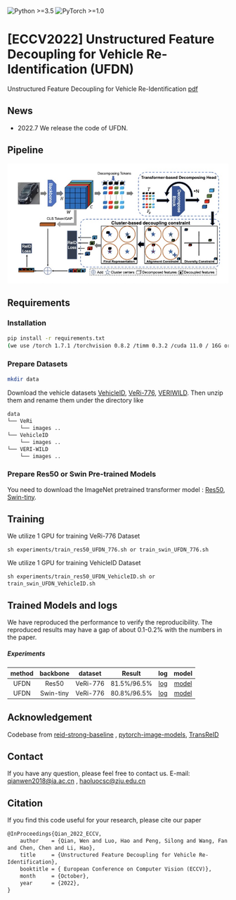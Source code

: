 ![Python >=3.5](https://img.shields.io/badge/Python->=3.5-yellow.svg)
![PyTorch >=1.0](https://img.shields.io/badge/PyTorch->=1.6-blue.svg)

# [ECCV2022] Unstructured Feature Decoupling for Vehicle Re-Identification (UFDN)
Unstructured Feature Decoupling for Vehicle Re-Identification [pdf](https://drive.google.com/file/d/1pKWv4r6pwGG5snFM2r4AWyXJ7bjTyl8a/view?usp=sharing)

## News
- 2022.7  We release the code of UFDN.

## Pipeline

![framework](figs/overview.jpg)



## Requirements

### Installation

```bash
pip install -r requirements.txt
(we use /torch 1.7.1 /torchvision 0.8.2 /timm 0.3.2 /cuda 11.0 / 16G or 32G V100 for training and evaluation.)
```

### Prepare Datasets

```bash
mkdir data
```

Download the vehicle datasets [VehicleID](https://www.pkuml.org/resources/pku-vehicleid.html), [VeRi-776](https://github.com/JDAI-CV/VeRidataset), [VERIWILD](https://github.com/PKU-IMRE/VERI-Wild).
Then unzip them and rename them under the directory like

```
data
└── VeRi
    └── images ..
└── VehicleID
    └── images ..
└── VERI-WILD
    └── images ..

```

### Prepare Res50 or Swin Pre-trained Models

You need to download the ImageNet pretrained transformer model : [Res50](https://download.pytorch.org/models/resnet50-19c8e357.pth), [Swin-tiny](https://github.com/SwinTransformer/storage/releases/download/v1.0.0/swin_tiny_patch4_window7_224.pth).

## Training

We utilize 1  GPU for training VeRi-776 Dataset

```
sh experiments/train_res50_UFDN_776.sh or train_swin_UFDN_776.sh

```

We utilize 1  GPU for training VehicleID Dataset

```
sh experiments/train_res50_UFDN_VehicleID.sh or train_swin_UFDN_VehicleID.sh

```


## Trained Models and logs

We have reproduced the performance to verify the reproducibility. The reproduced results may have a gap of about 0.1-0.2% with the numbers in the paper.

##### Experiments
|method|backbone|dataset|Result |log |model|
|:------:|:------:|:------:|:------:|:------:|:------:|
|UFDN  |Res50   |VeRi-776|81.5%/96.5%|[log](https://drive.google.com/file/d/1ynAq-Rm4_yBs2wNXSM1DxkMxgbPvB3xu/view?usp=sharing)|[model](https://drive.google.com/file/d/1iL0l4VjMwc36XDsgCAuZFdlfQpEW4sej/view?usp=sharing)|
|UFDN|Swin-tiny|VeRi-776|80.8%/96.5%|[log](https://drive.google.com/file/d/13aINxij07svV-Vd9w0j2TbVBXhbkm_qE/view?usp=sharing)|[model](https://drive.google.com/file/d/1XBN3E8RLHMDFPu2FRK4VlfTKb-TexjKU/view?usp=sharing)|


## Acknowledgement

Codebase from [reid-strong-baseline](https://github.com/michuanhaohao/reid-strong-baseline) , [pytorch-image-models](https://github.com/rwightman/pytorch-image-models), [TransReID](https://github.com/damo-cv/TransReID)


## Contact

If you have any question, please feel free to contact us. E-mail: [qianwen2018@ia.ac.cn](qianwen2018@ia.ac.cn) , [haoluocsc@zju.edu.cn](mailto:haoluocsc@zju.edu.cn)


## Citation

If you find this code useful for your research, please cite our paper

```
@InProceedings{Qian_2022_ECCV,
    author    = {Qian, Wen and Luo, Hao and Peng, Silong and Wang, Fan and Chen, Chen and Li, Hao},
    title     = {Unstructured Feature Decoupling for Vehicle Re-Identification},
    booktitle = { European Conference on Computer Vision (ECCV)},
    month     = {October},
    year      = {2022},
}
```
